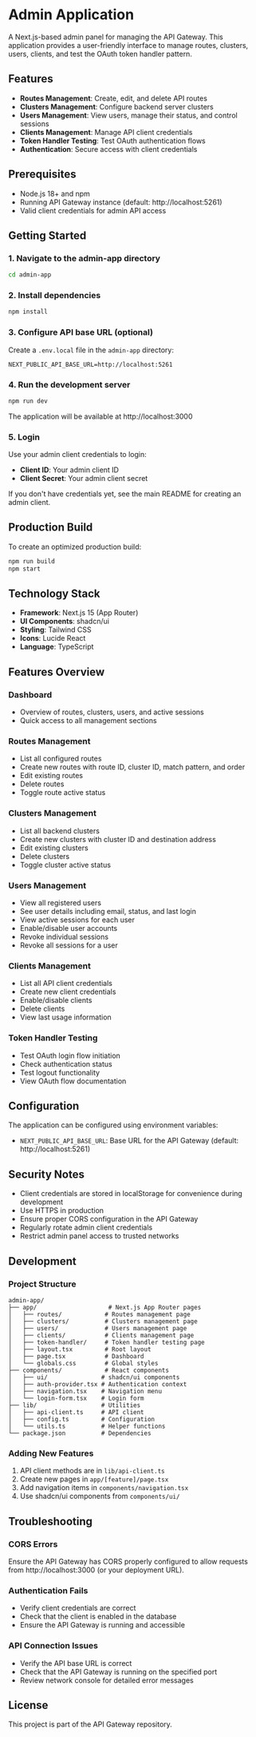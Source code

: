 # Admin Application

A Next.js-based admin panel for managing the API Gateway. This application provides a user-friendly interface to manage routes, clusters, users, clients, and test the OAuth token handler pattern.

## Features

- **Routes Management**: Create, edit, and delete API routes
- **Clusters Management**: Configure backend server clusters
- **Users Management**: View users, manage their status, and control sessions
- **Clients Management**: Manage API client credentials
- **Token Handler Testing**: Test OAuth authentication flows
- **Authentication**: Secure access with client credentials

## Prerequisites

- Node.js 18+ and npm
- Running API Gateway instance (default: http://localhost:5261)
- Valid client credentials for admin API access

## Getting Started

### 1. Navigate to the admin-app directory

```bash
cd admin-app
```

### 2. Install dependencies

```bash
npm install
```

### 3. Configure API base URL (optional)

Create a `.env.local` file in the `admin-app` directory:

```env
NEXT_PUBLIC_API_BASE_URL=http://localhost:5261
```

### 4. Run the development server

```bash
npm run dev
```

The application will be available at http://localhost:3000

### 5. Login

Use your admin client credentials to login:
- **Client ID**: Your admin client ID
- **Client Secret**: Your admin client secret

If you don't have credentials yet, see the main README for creating an admin client.

## Production Build

To create an optimized production build:

```bash
npm run build
npm start
```

## Technology Stack

- **Framework**: Next.js 15 (App Router)
- **UI Components**: shadcn/ui
- **Styling**: Tailwind CSS
- **Icons**: Lucide React
- **Language**: TypeScript

## Features Overview

### Dashboard
- Overview of routes, clusters, users, and active sessions
- Quick access to all management sections

### Routes Management
- List all configured routes
- Create new routes with route ID, cluster ID, match pattern, and order
- Edit existing routes
- Delete routes
- Toggle route active status

### Clusters Management
- List all backend clusters
- Create new clusters with cluster ID and destination address
- Edit existing clusters
- Delete clusters
- Toggle cluster active status

### Users Management
- View all registered users
- See user details including email, status, and last login
- View active sessions for each user
- Enable/disable user accounts
- Revoke individual sessions
- Revoke all sessions for a user

### Clients Management
- List all API client credentials
- Create new client credentials
- Enable/disable clients
- Delete clients
- View last usage information

### Token Handler Testing
- Test OAuth login flow initiation
- Check authentication status
- Test logout functionality
- View OAuth flow documentation

## Configuration

The application can be configured using environment variables:

- `NEXT_PUBLIC_API_BASE_URL`: Base URL for the API Gateway (default: http://localhost:5261)

## Security Notes

- Client credentials are stored in localStorage for convenience during development
- Use HTTPS in production
- Ensure proper CORS configuration in the API Gateway
- Regularly rotate admin client credentials
- Restrict admin panel access to trusted networks

## Development

### Project Structure

```
admin-app/
├── app/                    # Next.js App Router pages
│   ├── routes/            # Routes management page
│   ├── clusters/          # Clusters management page
│   ├── users/             # Users management page
│   ├── clients/           # Clients management page
│   ├── token-handler/     # Token handler testing page
│   ├── layout.tsx         # Root layout
│   ├── page.tsx           # Dashboard
│   └── globals.css        # Global styles
├── components/            # React components
│   ├── ui/               # shadcn/ui components
│   ├── auth-provider.tsx # Authentication context
│   ├── navigation.tsx    # Navigation menu
│   └── login-form.tsx    # Login form
├── lib/                  # Utilities
│   ├── api-client.ts     # API client
│   ├── config.ts         # Configuration
│   └── utils.ts          # Helper functions
└── package.json          # Dependencies
```

### Adding New Features

1. API client methods are in `lib/api-client.ts`
2. Create new pages in `app/[feature]/page.tsx`
3. Add navigation items in `components/navigation.tsx`
4. Use shadcn/ui components from `components/ui/`

## Troubleshooting

### CORS Errors

Ensure the API Gateway has CORS properly configured to allow requests from http://localhost:3000 (or your deployment URL).

### Authentication Fails

- Verify client credentials are correct
- Check that the client is enabled in the database
- Ensure the API Gateway is running and accessible

### API Connection Issues

- Verify the API base URL is correct
- Check that the API Gateway is running on the specified port
- Review network console for detailed error messages

## License

This project is part of the API Gateway repository.

